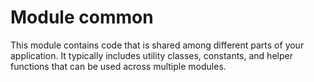 # Module common

This module contains code that is shared among different parts of your application. It typically includes utility classes, constants, and helper functions that can be used across multiple modules.